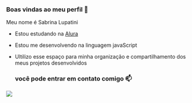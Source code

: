### Boas vindas ao meu perfil 🖤

Meu nome é Sabrina Lupatini

- Estou estudando na [Alura](https://www.alura.com.br)
- Estou me desenvolvendo na linguagem javaScript
- Ultilizo esse espaço para minha organização e compartilhamento dos meus projetos desenvolvidos

  ### você pode entrar em contato comigo 📫





![](https://media.tenor.com/mCiM7CmGGI4AAAAC/naruto.gif)  
